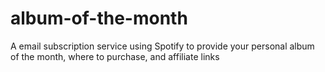 # album-of-the-month
A email subscription service using Spotify to provide your personal album of the month, where to purchase, and affiliate links

